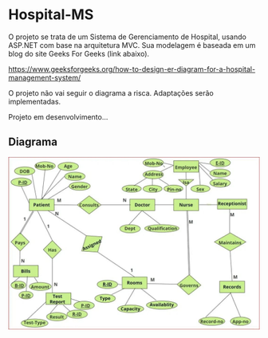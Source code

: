 # Hospital-MS

O projeto se trata de um Sistema de Gerenciamento de Hospital, usando ASP.NET com base na arquitetura MVC. Sua modelagem é baseada em um blog do site Geeks For Geeks (link abaixo).

https://www.geeksforgeeks.org/how-to-design-er-diagram-for-a-hospital-management-system/

O projeto não vai seguir o diagrama a risca. Adaptações serão implementadas.

Projeto em desenvolvimento...

## Diagrama

<img src="imgs\diagram-hospital-management.jpeg">
